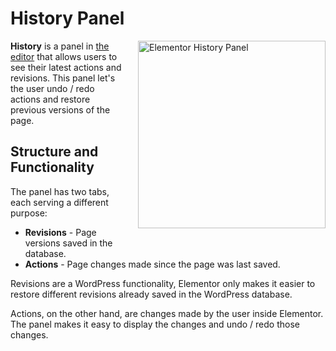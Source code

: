 # History Panel

<img src="/assets/img/history-panel.png" alt="Elementor History Panel" style="float: right; width: 300px; margin-left: 20px; margin-bottom: 20px;">

**History** is a panel in [the editor](/editor/) that allows users to see their latest actions and revisions. This panel let's the user undo / redo actions and restore previous versions of the page.

## Structure and Functionality

The panel has two tabs, each serving a different purpose:

* **Revisions** - Page versions saved in the database.
* **Actions** - Page changes made since the page was last saved.

Revisions are a WordPress functionality, Elementor only makes it easier to restore different revisions already saved in the WordPress database.

Actions, on the other hand, are changes made by the user inside Elementor. The panel makes it easy to display the changes and undo / redo those changes.
